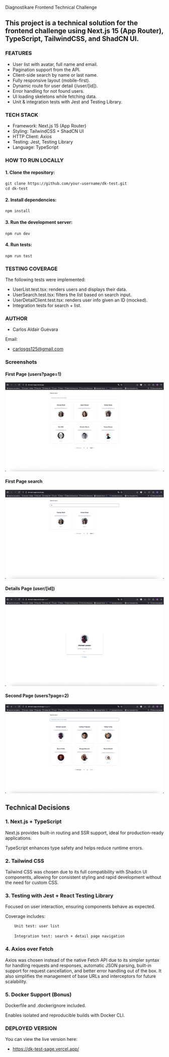 Diagnostikare Frontend Technical Challenge

## This project is a technical solution for the frontend challenge using Next.js 15 (App Router), TypeScript, TailwindCSS, and ShadCN UI.

### FEATURES
- User list with avatar, full name and email.
- Pagination support from the API.
- Client-side search by name or last name.
- Fully responsive layout (mobile-first).
- Dynamic route for user detail (/user/[id]).
- Error handling for not found users.
- UI loading skeletons while fetching data.
- Unit & integration tests with Jest and Testing Library.

### TECH STACK
- Framework: Next.js 15 (App Router)
- Styling: TailwindCSS + ShadCN UI
- HTTP Client: Axios
- Testing: Jest, Testing Library
- Language: TypeScript

### HOW TO RUN LOCALLY
#### 1. Clone the repository:
```
git clone https://github.com/your-username/dk-test.git
cd dk-test
```
   

#### 2. Install dependencies:
```
npm install
```

#### 3. Run the development server:
```
npm run dev
```

#### 4. Run tests:
```
npm run test
```

### TESTING COVERAGE
The following tests were implemented:
- UserList.test.tsx: renders users and displays their data.
- UserSearch.test.tsx: filters the list based on search input.
- UserDetailClient.test.tsx: renders user info given an ID (mocked).
- Integration tests for search + list.

### AUTHOR

* Carlos Aldair Guevara

Email: 
* carlosgs125@gmail.com

### Screenshots
#### First Page (users?page=1)
![screenshot](./public/screenshots/screenshot_1.png)
#### First Page search
![screenshot](./public/screenshots/screenshot_2.png)
#### Details Page (user/[id])
![screenshot](./public/screenshots/screenshot_3.png)
#### Second Page (users?page=2)
![screenshot](./public/screenshots/screenshot_4.png)


## Technical Decisions
### 1. Next.js + TypeScript
   Next.js provides built-in routing and SSR support, ideal for production-ready applications.

   TypeScript enhances type safety and helps reduce runtime errors.


### 2. Tailwind CSS

   Tailwind CSS was chosen due to its full compatibility with Shadcn UI components, allowing for consistent styling and rapid development without the need for custom CSS.


### 3. Testing with Jest + React Testing Library

   Focused on user interaction, ensuring components behave as expected.

   Coverage includes:

        Unit test: user list

        Integration test: search + detail page navigation


### 4. Axios over Fetch
Axios was chosen instead of the native Fetch API due to its simpler syntax for handling requests and responses, 
automatic JSON parsing, built-in support for request cancellation, and better error handling out of the box. 
It also simplifies the management of base URLs and interceptors for future scalability.


### 5. Docker Support (Bonus)

   Dockerfile and .dockerignore included.

   Enables isolated and reproducible builds with Docker CLI.


### DEPLOYED VERSION

You can view the live version here:

* https://dk-test-sage.vercel.app/
